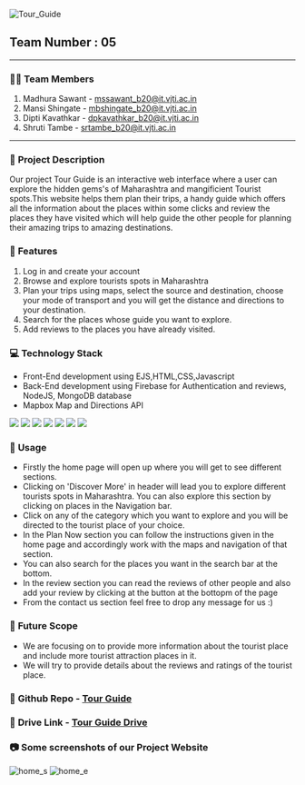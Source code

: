 
![Tour_Guide](https://user-images.githubusercontent.com/84861665/165694124-573b199c-9dc5-4aaa-b97b-dca4a038ebb7.png)
## **Team Number : 05**
---
### :technologist: **Team Members**

1. Madhura Sawant - mssawant_b20@it.vjti.ac.in
2. Mansi Shingate - mbshingate_b20@it.vjti.ac.in
3. Dipti Kavathkar - dpkavathkar_b20@it.vjti.ac.in
4. Shruti Tambe - srtambe_b20@it.vjti.ac.in

---
### :memo: **Project Description**

Our project Tour Guide is an interactive web interface where a user can explore the hidden gems's of Maharashtra and mangificient Tourist spots.This website helps them plan their trips, a handy guide which offers all the information about the places within some clicks and review the places they have visited which will help guide the other people for planning their amazing trips to amazing destinations.

### :rocket: **Features**

1. Log in and create your account
2. Browse and explore tourists spots in Maharashtra
3. Plan your trips using maps, select the source and destination, choose your mode of transport and you will get the distance and directions to your destination.
4. Search for the places whose guide you want to explore.
5. Add reviews to the places you have already visited.

### :computer: **Technology Stack**

- Front-End development using EJS,HTML,CSS,Javascript
- Back-End development using Firebase for Authentication and reviews, NodeJS, MongoDB database
- Mapbox Map and Directions API

<img src="https://img.shields.io/badge/HTML5-E34F26?style=for-the-badge&logo=html5&logoColor=white" /> <img src="https://img.shields.io/badge/CSS3-1572B6?style=for-the-badge&logo=css3&logoColor=white" /> <img src="https://img.shields.io/badge/JavaScript-323330?style=for-the-badge&logo=javascript&logoColor=F7DF1E" /> <img src="https://img.shields.io/badge/Bootstrap-563D7C?style=for-the-badge&logo=bootstrap&logoColor=white" />
 <img src="https://img.shields.io/badge/Node.js-339933?style=for-the-badge&logo=nodedotjs&logoColor=white"/> <img src="https://img.shields.io/badge/MongoDB-4EA94B?style=for-the-badge&logo=mongodb&logoColor=white" /> <img src="https://img.shields.io/badge/firebase-%23039BE5.svg?style=for-the-badge&logo=firebase" />

###  :wrench: **Usage**
- Firstly the home page will open up where you will get to see different sections.
- Clicking on 'Discover More' in header will lead you to explore different tourists spots in Maharashtra. You can also explore this section by clicking on places in the Navigation bar.
- Click on any of the category which you want to explore and you will be directed to the tourist place of your choice.
- In the Plan Now section you can follow the instructions given in the home page and accordingly work with the maps and navigation of that section.
- You can also search for the places you want in the search bar at the bottom.
- In the review section you can read the reviews of other people and also add your review by clicking at the button at the bottopm of the page
- From the contact us section feel free to drop any message for us :)

### :crystal_ball: **Future Scope**

- We are focusing on to provide more information about the tourist place and include more tourist attraction places in it.
- We will try to provide details about the reviews and ratings of the tourist place.

### :link: **Github Repo** - [Tour Guide]( https://github.com/Madhura-saw/Tour-Guide)
### :link: **Drive Link** - [Tour Guide Drive](https://drive.google.com/drive/u/0/folders/1RVvO1I57hpM3rurwNt9y_gfzVy2bbC47)

### :camera: **Some screenshots of our Project Website**

![home_s](https://user-images.githubusercontent.com/90787486/165693429-5fd47043-a0e4-45d0-8a1f-3f65996ba0c9.png)
![home_e](https://user-images.githubusercontent.com/90787486/165693437-6112d4e0-88c4-4de5-aeeb-59f7e3309ea5.png)
